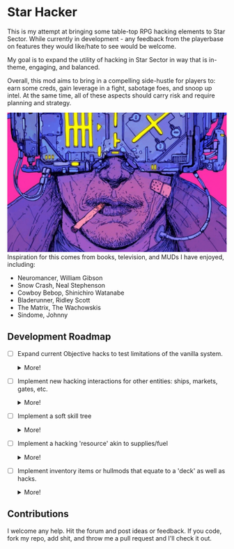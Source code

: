 # Star Hacker

<p>This is my attempt at bringing some table-top RPG hacking elements to Star Sector. While currently
in development - any feedback from the playerbase on features they would like/hate to see would be 
welcome.</p>
<p>My goal is to expand the utility of hacking in Star Sector in way that is in-theme, engaging, and balanced.</p>
<p>Overall, this mod aims to bring in a compelling side-hustle for players to: earn some creds, gain leverage in a fight, 
sabotage foes, and snoop up intel. At the same time, all of these aspects should carry risk and require planning and
strategy.</p>

![alt text](./resources/cowboy.png "Cowboy")
Inspiration for this comes from books, television, and MUDs I have enjoyed, including:
- Neuromancer, William Gibson  
- Snow Crash, Neal Stephenson 
- Cowboy Bebop, Shinichiro Watanabe
- Bladerunner, Ridley Scott
- The Matrix, The Wachowskis
- Sindome, Johnny



## Development Roadmap
- [ ] Expand current Objective hacks to test limitations of the vanilla system.
   <details><summary>More!</summary>
    
      1. Increase the risk vs. reward aspect of objective hacking:
         Hacked comm sensors allow for real time market tracking for a system, sensors let you see what transponders 
         are active in a system, etc.
      2. Test the 'funness' of elements planned on being incorporated further in development:
         If a hack takes longer time to allow for the chance of detection is that still fun? 
      3. Test the balance of planned features:
         How severe should failure be that keeps players engaged and the mod installed? 
         What about success - how much reward is too much? 
         What breaks the game or makes other gameplay loops stale?
   </details>
- [ ] Implement new hacking interactions for other entities: ships, markets, gates, etc.
   <details><summary>More!</summary>
  
      Examples:
      1. Hacking an NPC ship to learn its intended destination, hijack market-access data,
      sniff any intel it has (or randomly generate some - I have no idea if the NPCs have their own intel).
      
      2. Hack a market to add yourself to their logs as an incorporated entity (made this term up) to reduce
      tariffs on the white-market, or falsify data to create a panic-shortage that you could take advantage of.
      
      My Guidelines:
      This game is about flying space ships, not clicking through dialog menus. So my focus
      would be on keeping you in a menu for as short as possible, while still providing flexible options for
      different playstyles and builds.
      
      Hacking should augment gameplay, but not steal spotlight. So figuring out ways to incorporate hacking
      against these entities while now overpowering the player too much.   
   </details>  
    
- [ ] Implement a soft skill tree
   <details><summary>More!</summary>
  
      In true table-top fashion, the player should be able to pick some stats and skills at char gen that
      will influence difficulty and outcome of hacking.
      
      I don't think I would want to try and add an additional fork to the existing skill tree. That seems
      too in-focus. My idea now would be choices made at chargen via dialog that are saved to the player memory.
   </details>
- [ ] Implement a hacking 'resource' akin to supplies/fuel
   <details><summary>More!</summary>
     
      It is no fun if the player has infinite resources.
      
      The resource should be appropriately restricted - so something that can be found only on black markets
      or from factions who specialize in being nerds.
      
      It should be in-theme.
      
      Its limitation or excess should only affect the mod-space. It should not change vanilla gameplay 
      (except for potentially being illegal cargo). But, if the player has 0 of this resource, it should
      only restrict their ability to do things that the mod uses the currency for. Same if the player is
      rich in this, it shouldn't give them any other advantage outside of its use in the mod.
  </details>
  
- [ ] Implement inventory items or hullmods that equate to a 'deck' as well as hacks.
   <details><summary>More!</summary>
  
      1. Straight up Console Cowboy, Neuromancer style baby.
      2. Decks should have their own stats: processing power, storage, firewall etc.
      3. Some ideas right now are that various 'hacks' would be items bought at theme-appropriate markets that
   would be used when attempting a certain hack. Another idea is that your deck has a flavored hack-suite and
   the various hacks are tied to it.
   </details>


## Contributions
I welcome any help. Hit the forum and post ideas or feedback. If you code, fork my repo, add shit, and throw 
me a pull request and I'll check it out.

